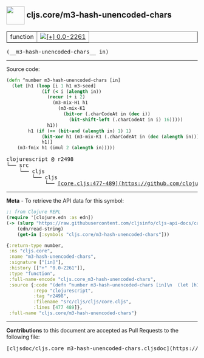 ## <img width="48px" valign="middle" src="http://i.imgur.com/Hi20huC.png"> cljs.core/m3-hash-unencoded-chars

 <table border="1">
<tr>

<td>function</td>
<td><a href="https://github.com/cljsinfo/cljs-api-docs/tree/0.0-2261"><img valign="middle" alt="[+] 0.0-2261" src="https://img.shields.io/badge/+-0.0--2261-lightgrey.svg"></a> </td>
</tr>
</table>

 <samp>
(__m3-hash-unencoded-chars__ in)<br>
</samp>

---





Source code:

```clj
(defn ^number m3-hash-unencoded-chars [in]
  (let [h1 (loop [i 1 h1 m3-seed]
             (if (< i (alength in))
               (recur (+ i 2)
                 (m3-mix-H1 h1
                   (m3-mix-K1
                     (bit-or (.charCodeAt in (dec i))
                       (bit-shift-left (.charCodeAt in i) 16)))))
               h1))
        h1 (if (== (bit-and (alength in) 1) 1)
             (bit-xor h1 (m3-mix-K1 (.charCodeAt in (dec (alength in)))))
             h1)]
    (m3-fmix h1 (imul 2 (alength in)))))
```

 <pre>
clojurescript @ r2498
└── src
    └── cljs
        └── cljs
            └── <ins>[core.cljs:477-489](https://github.com/clojure/clojurescript/blob/r2498/src/cljs/cljs/core.cljs#L477-L489)</ins>
</pre>


---

__Meta__ - To retrieve the API data for this symbol:

```clj
;; from Clojure REPL
(require '[clojure.edn :as edn])
(-> (slurp "https://raw.githubusercontent.com/cljsinfo/cljs-api-docs/catalog/cljs-api.edn")
    (edn/read-string)
    (get-in [:symbols "cljs.core/m3-hash-unencoded-chars"]))
```

```clj
{:return-type number,
 :ns "cljs.core",
 :name "m3-hash-unencoded-chars",
 :signature ["[in]"],
 :history [["+" "0.0-2261"]],
 :type "function",
 :full-name-encode "cljs.core_m3-hash-unencoded-chars",
 :source {:code "(defn ^number m3-hash-unencoded-chars [in]\n  (let [h1 (loop [i 1 h1 m3-seed]\n             (if (< i (alength in))\n               (recur (+ i 2)\n                 (m3-mix-H1 h1\n                   (m3-mix-K1\n                     (bit-or (.charCodeAt in (dec i))\n                       (bit-shift-left (.charCodeAt in i) 16)))))\n               h1))\n        h1 (if (== (bit-and (alength in) 1) 1)\n             (bit-xor h1 (m3-mix-K1 (.charCodeAt in (dec (alength in)))))\n             h1)]\n    (m3-fmix h1 (imul 2 (alength in)))))",
          :repo "clojurescript",
          :tag "r2498",
          :filename "src/cljs/cljs/core.cljs",
          :lines [477 489]},
 :full-name "cljs.core/m3-hash-unencoded-chars"}

```

---

__Contributions__ to this document are accepted as Pull Requests to the following file:

 <pre>
[cljsdoc/cljs.core_m3-hash-unencoded-chars.cljsdoc](https://github.com/cljsinfo/cljs-api-docs/blob/master/cljsdoc/cljs.core_m3-hash-unencoded-chars.cljsdoc)
</pre>

